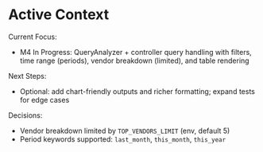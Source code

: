 # Active Context

Current Focus:
- M4 In Progress: QueryAnalyzer + controller query handling with filters, time range (periods), vendor breakdown (limited), and table rendering

Next Steps:
- Optional: add chart-friendly outputs and richer formatting; expand tests for edge cases

Decisions:
- Vendor breakdown limited by `TOP_VENDORS_LIMIT` (env, default 5)
- Period keywords supported: `last_month`, `this_month`, `this_year` 